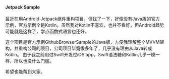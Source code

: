 #### Jetpack Sample

最近在用Android Jetpack组件重构项目，但找了一下，好像没有Java版的官方示例，官方示例全是Kotlin。虽然我对Kotlin不喜欢，也并不看好，但Android趋势可能就是这样了，学点函数式语言也还好。  

这个项目是官方示例GithubBrowserSample的Java版，方便我理解整个MVVM架构，并重构公司的项目，公司项目毕竟很多年了，几乎没有理由从Java转成Kotlin。
由于我之前用过Swift开发过iOS app，Swift语法糖和Kotlin几乎一模一样，所以也没什么门槛。
  
希望也能帮到大家。
